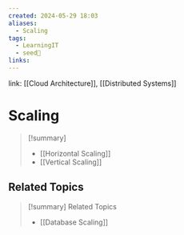 ```yaml
---
created: 2024-05-29 18:03
aliases:
  - Scaling
tags:
  - LearningIT
  - seed🌱
links:
---
```


link: [[Cloud Architecture]], [[Distributed Systems]]

# Scaling

> [!summary] 
> - [[Horizontal Scaling]]
> - [[Vertical Scaling]]

## Related Topics


> [!summary] Related Topics
>  - [[Database Scaling]]
